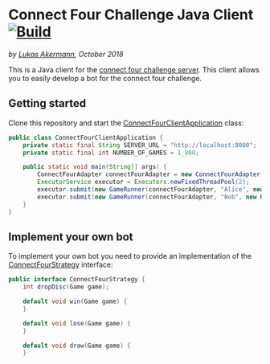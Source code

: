 # Connect Four Challenge Java Client [![Build](https://github.com/lakermann/connect-four-challenge-client-java/actions/workflows/build.yml/badge.svg)](https://github.com/lakermann/connect-four-challenge-client-java/actions/workflows/build.yml)

_by [Lukas Akermann](https://github.com/lakermann), October 2018_

This is a Java client for the [connect four challenge server](https://github.com/lakermann/connect-four-challenge-server).
This client allows you to easily develop a bot for the connect four challenge.

## Getting started

Clone this repository and start the [ConnectFourClientApplication](src/main/java/ch/lukasakermann/connectfourchallenge/ConnectFourClientApplication.java) class:

``` java
public class ConnectFourClientApplication {
    private static final String SERVER_URL = "http://localhost:8080";
    private static final int NUMBER_OF_GAMES = 1_000;

    public static void main(String[] args) {
        ConnectFourAdapter connectFourAdapter = new ConnectFourAdapter(SERVER_URL);
        ExecutorService executor = Executors.newFixedThreadPool(2);
        executor.submit(new GameRunner(connectFourAdapter, "Alice", new RandomStrategy(), NUMBER_OF_GAMES));
        executor.submit(new GameRunner(connectFourAdapter, "Bob", new RandomStrategy(), NUMBER_OF_GAMES));
    }
}

```

## Implement your own bot

To implement your own bot you need to provide an implementation of the
[ConnectFourStrategy](src/main/java/ch/lukasakermann/connectfourchallenge/game/strategy/ConnectFourStrategy.java) interface:

``` java
public interface ConnectFourStrategy {
    int dropDisc(Game game);

    default void win(Game game) {
    }

    default void lose(Game game) {
    }

    default void draw(Game game) {
    }
```
